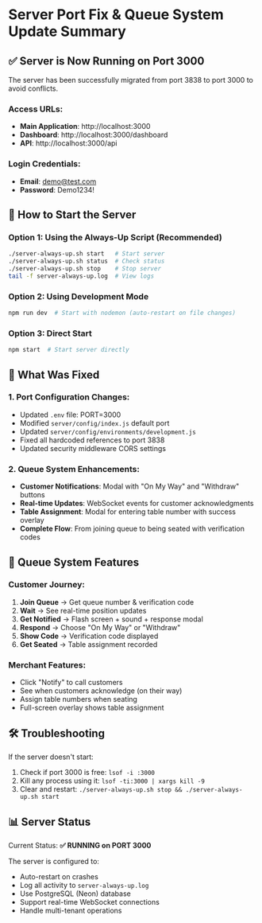 # Server Port Fix & Queue System Update Summary

## ✅ Server is Now Running on Port 3000

The server has been successfully migrated from port 3838 to port 3000 to avoid conflicts.

### Access URLs:
- **Main Application**: http://localhost:3000
- **Dashboard**: http://localhost:3000/dashboard
- **API**: http://localhost:3000/api

### Login Credentials:
- **Email**: demo@test.com
- **Password**: Demo1234!

## 🚀 How to Start the Server

### Option 1: Using the Always-Up Script (Recommended)
```bash
./server-always-up.sh start   # Start server
./server-always-up.sh status  # Check status
./server-always-up.sh stop    # Stop server
tail -f server-always-up.log  # View logs
```

### Option 2: Using Development Mode
```bash
npm run dev  # Start with nodemon (auto-restart on file changes)
```

### Option 3: Direct Start
```bash
npm start  # Start server directly
```

## 🔧 What Was Fixed

### 1. Port Configuration Changes:
- Updated `.env` file: PORT=3000
- Modified `server/config/index.js` default port
- Updated `server/config/environments/development.js`
- Fixed all hardcoded references to port 3838
- Updated security middleware CORS settings

### 2. Queue System Enhancements:
- **Customer Notifications**: Modal with "On My Way" and "Withdraw" buttons
- **Real-time Updates**: WebSocket events for customer acknowledgments
- **Table Assignment**: Modal for entering table number with success overlay
- **Complete Flow**: From joining queue to being seated with verification codes

## 📝 Queue System Features

### Customer Journey:
1. **Join Queue** → Get queue number & verification code
2. **Wait** → See real-time position updates
3. **Get Notified** → Flash screen + sound + response modal
4. **Respond** → Choose "On My Way" or "Withdraw"
5. **Show Code** → Verification code displayed
6. **Get Seated** → Table assignment recorded

### Merchant Features:
- Click "Notify" to call customers
- See when customers acknowledge (on their way)
- Assign table numbers when seating
- Full-screen overlay shows table assignment

## 🛠️ Troubleshooting

If the server doesn't start:
1. Check if port 3000 is free: `lsof -i :3000`
2. Kill any process using it: `lsof -ti:3000 | xargs kill -9`
3. Clear and restart: `./server-always-up.sh stop && ./server-always-up.sh start`

## 📊 Server Status

Current Status: **✅ RUNNING on PORT 3000**

The server is configured to:
- Auto-restart on crashes
- Log all activity to `server-always-up.log`
- Use PostgreSQL (Neon) database
- Support real-time WebSocket connections
- Handle multi-tenant operations